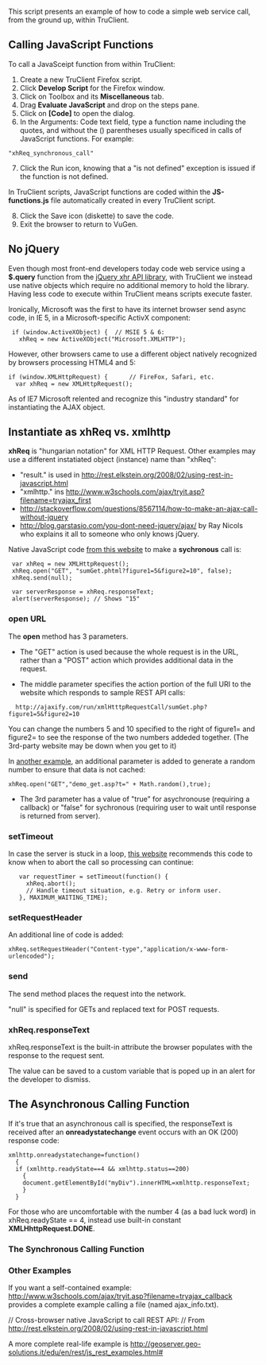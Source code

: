 This script presents an example of how to code a simple web service call, from the ground up, within TruClient.

## Calling JavaScript Functions

To call a JavaSceipt function from within TruClient:

 1. Create a new TruClient Firefox script.
 2. Click **Develop Script** for the Firefox window.
 3. Click on Toolbox and its **Miscellaneous** tab.
 4. Drag **Evaluate JavaScript** and drop on the steps pane.
 5. Click on **[Code]** to open the dialog.
 6. In the Arguments: Code text field, type a function name including the quotes,
    and without the () parentheses usually specificed in calls of JavaScript functions.
  For example:
  
  `"xhReq_synchronous_call"`

 7. Click the Run icon, knowing that a "is not defined" exception is issued if the function is not defined.

 In TruClient scripts, JavaScript functions are coded within the **JS-functions.js** file 
 automatically created in every TruClient script.

 8. Click the Save icon (diskette) to save the code.
 9. Exit the browser to return to VuGen.


## <a name="NoJQuery"> No jQuery</a>

Even though most front-end developers today code web service using 
a **$.query** function from the <a target="_blank" href="http://api.jquery.com/jQuery.ajax/">
jQuery xhr API library</a>, 
with TruClient we instead use native objects which require no additional memory to hold the library.
Having less code to execute within TruClient means scripts execute faster.

Ironically, Microsoft was the first to have its internet browser send async code, in IE 5,
in a Microsoft-specific ActivX component:

```
 if (window.ActiveXObject) {  // MSIE 5 & 6:
   xhReq = new ActiveXObject("Microsoft.XMLHTTP");
```

However, other browsers came to use a different object natively recognized by browsers processing HTML4 and 5:

```
if (window.XMLHttpRequest) {      // FireFox, Safari, etc.
  var xhReq = new XMLHttpRequest();
```

As of IE7 Microsoft relented and recognize this "industry standard" for instantiating the AJAX object. 


## Instantiate as xhReq vs. xmlhttp

**xhReq** is "hungarian notation" for XML HTTP Request.
Other examples may use a different instatiated object (instance) name than "xhReq":
* "result." is used in http://rest.elkstein.org/2008/02/using-rest-in-javascript.html
* "xmlhttp." ins http://www.w3schools.com/ajax/tryit.asp?filename=tryajax_first
* http://stackoverflow.com/questions/8567114/how-to-make-an-ajax-call-without-jquery
* http://blog.garstasio.com/you-dont-need-jquery/ajax/  by Ray Nicols who explains it all to someone who only knows jQuery.


Native JavaScript code [from this website](http://ajaxpatterns.org/XMLHttpRequest_Call)
to make a **sychronous** call is:

```
 var xhReq = new XMLHttpRequest();
 xhReq.open("GET", "sumGet.phtml?figure1=5&figure2=10", false);
 xhReq.send(null);
 
 var serverResponse = xhReq.responseText;
 alert(serverResponse); // Shows "15"
 ```



### open URL

The **open** method has 3 parameters.

* The "GET" action is used because the whole request is in the URL,
  rather than a "POST" action which provides additional data in the request.
  

* The middle parameter specifies the action portion of the full URI to
the website which responds to sample REST API calls:

```
  http://ajaxify.com/run/xmlHtttpRequestCall/sumGet.php?figure1=5&figure2=10
```

You can change the numbers 5 and 10 specified to the right of figure1= and figure2=
to see the response of the two numbers addeded together.
(The 3rd-party website may be down when you get to it)

In [another example](http://www.w3schools.com/ajax/ajax_xmlhttprequest_send.asp),
an additional parameter is added to generate a random number to ensure that data is not cached:

```
xhReq.open("GET","demo_get.asp?t=" + Math.random(),true);
```

* The 3rd parameter has a value of "true" for asychronouse (requiring a callback)
 or "false" for sychronous (requiring user to wait until response is returned from server).

### setTimeout

In case the server is stuck in a loop, [this website](http://ajaxpatterns.org/XMLHttpRequest_Call#Detecting_Errors)
recommends this code to know when to abort the call so processing can continue:

```
   var requestTimer = setTimeout(function() {
     xhReq.abort();
     // Handle timeout situation, e.g. Retry or inform user.
   }, MAXIMUM_WAITING_TIME);
 ```



### setRequestHeader

An additional line of code is added:

```
xhReq.setRequestHeader("Content-type","application/x-www-form-urlencoded");
```

### send

The send method places the request into the network.

"null" is specified for GETs and replaced text for POST requests.


### xhReq.responseText

xhReq.responseText is the built-in attribute the browser populates with the response to the request sent.

The value can be saved to a custom variable that is poped up in an alert for the developer to dismiss.

## <a name="AsyncCallingFunc">The Asynchronous Calling Function</a>

If it's true that an asynchronous call is specified, the responseText is received after
an **onreadystatechange** event occurs with an OK (200) response code:

```
xmlhttp.onreadystatechange=function()
  {
  if (xmlhttp.readyState==4 && xmlhttp.status==200)
    {
    document.getElementById("myDiv").innerHTML=xmlhttp.responseText;
    }
  }
```

For those who are uncomfortable with the number 4 (as a bad luck word) in
xhReq.readyState == 4, instead use built-in constant **XMLHhttpRequest.DONE**.

### <a name="CallingFunc">The Synchronous Calling Function</a>




### Other Examples

If you want a self-contained example:
http://www.w3schools.com/ajax/tryit.asp?filename=tryajax_callback provides a complete example
calling a file (named ajax_info.txt).

  // Cross-browser native JavaScript to call REST API:
  // From http://rest.elkstein.org/2008/02/using-rest-in-javascript.html

A more complete real-life example is
http://geoserver.geo-solutions.it/edu/en/rest/js_rest_examples.html#

